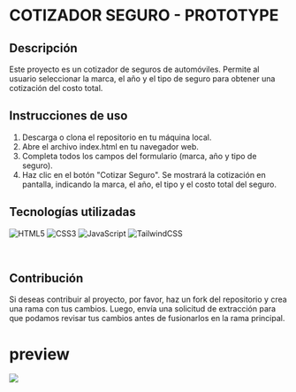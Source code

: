 # COTIZADOR SEGURO - PROTOTYPE

## Descripción

Este proyecto es un cotizador de seguros de automóviles. Permite al usuario seleccionar la marca, el año y el tipo de seguro para obtener una cotización del costo total.

## Instrucciones de uso

1. Descarga o clona el repositorio en tu máquina local.
2. Abre el archivo index.html en tu navegador web.
3. Completa todos los campos del formulario (marca, año y tipo de seguro).
4. Haz clic en el botón "Cotizar Seguro".
   Se mostrará la cotización en pantalla, indicando la marca, el año, el tipo y el costo total del seguro.

## Tecnologías utilizadas

![HTML5](https://img.shields.io/badge/html5-%23E34F26.svg?style=for-the-badge&logo=html5&logoColor=white)
![CSS3](https://img.shields.io/badge/css3-%231572B6.svg?style=for-the-badge&logo=css3&logoColor=white)
![JavaScript](https://img.shields.io/badge/javascript-%23323330.svg?style=for-the-badge&logo=javascript&logoColor=%23F7DF1E)
![TailwindCSS](https://img.shields.io/badge/tailwindcss-%2338B2AC.svg?style=for-the-badge&logo=tailwind-css&logoColor=white)

</br>

## Contribución

Si deseas contribuir al proyecto, por favor, haz un fork del repositorio y crea una rama con tus cambios. Luego, envía una solicitud de extracción para que podamos revisar tus cambios antes de fusionarlos en la rama principal.

# preview

![](https://i.imgur.com/02oG3TE.png)
